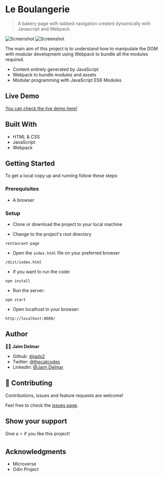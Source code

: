 # Le Boulangerie

> A bakery page with tabbed navigation created dynamically with Javascript and Webpack.

![Screenshot](./src/images/capture1.png)
![Screenshot](./src/images/capture2.png)

The main aim of this project is to understand how to manipulate the DOM with modular development using Webpack to bundle all the modules required.

- Content entirely generated by JavaScript
- Webpack to bundle modules and assets
- Modular programming with JavaScript ES6 Modules

## Live Demo

[You can check the live demo here!](https://jadx2.github.io/restaurant-page/)

## Built With

- HTML & CSS
- JavaScript
- Webpack

## Getting Started

To get a local copy up and running follow these steps:

### Prerequisites

- A browser

### Setup

- Clone or download the project to your local machine

- Change to the project's root directory

```
restaurant-page
```

- Open the `index.html` file on your preferred browser

```
/dist/index.html
```

- If you want to run the code:

```
npm install
```

- Run the server:

```
npm start
```

- Open localhost in your browser:

```
http://localhost:8080/
```

## Author

👨‍💻 **Jaim Delmar**

- Github: [@jadx2](https://github.com/jadx2/)
- Twitter: [@thecatcodes](https://twitter.com/thecatcodes)
- LinkedIn: [@Jaim Delmar](https://www.linkedin.com/in/jaimdelmar/)

## 🤝 Contributing

Contributions, issues and feature requests are welcome!

Feel free to check the [issues page](https://github.com/jadx2/restaurant-page/issues).

## Show your support

Give a ⭐️ if you like this project!

## Acknowledgments

- Microverse
- Odin Project
